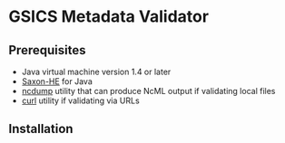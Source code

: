 # GSICS Metadata Validator

## Prerequisites

* Java virtual machine version 1.4 or later
* [Saxon-HE](http://saxon.sourceforge.net) for Java
* [ncdump](https://www.unidata.ucar.edu/software/netcdf/docs/netcdf/ncdump.html) utility that can produce NcML output if validating local files
* [curl](http://curl.haxx.se) utility if validating via URLs

## Installation
